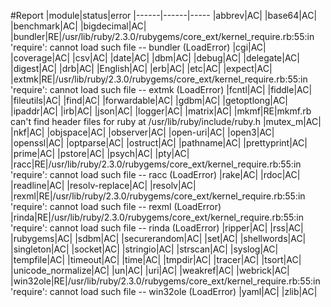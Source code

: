 #Report
|module|status|error
|------|------|-----
|abbrev|AC|
|base64|AC|
|benchmark|AC|
|bigdecimal|AC|
|bundler|RE|/usr/lib/ruby/2.3.0/rubygems/core_ext/kernel_require.rb:55:in 'require': cannot load such file -- bundler (LoadError)
|cgi|AC|
|coverage|AC|
|csv|AC|
|date|AC|
|dbm|AC|
|debug|AC|
|delegate|AC|
|digest|AC|
|drb|AC|
|English|AC|
|erb|AC|
|etc|AC|
|expect|AC|
|extmk|RE|/usr/lib/ruby/2.3.0/rubygems/core_ext/kernel_require.rb:55:in 'require': cannot load such file -- extmk (LoadError)
|fcntl|AC|
|fiddle|AC|
|fileutils|AC|
|find|AC|
|forwardable|AC|
|gdbm|AC|
|getoptlong|AC|
|ipaddr|AC|
|irb|AC|
|json|AC|
|logger|AC|
|matrix|AC|
|mkmf|RE|mkmf.rb can't find header files for ruby at /usr/lib/ruby/include/ruby.h
|mutex_m|AC|
|nkf|AC|
|objspace|AC|
|observer|AC|
|open-uri|AC|
|open3|AC|
|openssl|AC|
|optparse|AC|
|ostruct|AC|
|pathname|AC|
|prettyprint|AC|
|prime|AC|
|pstore|AC|
|psych|AC|
|pty|AC|
|racc|RE|/usr/lib/ruby/2.3.0/rubygems/core_ext/kernel_require.rb:55:in 'require': cannot load such file -- racc (LoadError)
|rake|AC|
|rdoc|AC|
|readline|AC|
|resolv-replace|AC|
|resolv|AC|
|rexml|RE|/usr/lib/ruby/2.3.0/rubygems/core_ext/kernel_require.rb:55:in 'require': cannot load such file -- rexml (LoadError)
|rinda|RE|/usr/lib/ruby/2.3.0/rubygems/core_ext/kernel_require.rb:55:in 'require': cannot load such file -- rinda (LoadError)
|ripper|AC|
|rss|AC|
|rubygems|AC|
|sdbm|AC|
|securerandom|AC|
|set|AC|
|shellwords|AC|
|singleton|AC|
|socket|AC|
|stringio|AC|
|strscan|AC|
|syslog|AC|
|tempfile|AC|
|timeout|AC|
|time|AC|
|tmpdir|AC|
|tracer|AC|
|tsort|AC|
|unicode_normalize|AC|
|un|AC|
|uri|AC|
|weakref|AC|
|webrick|AC|
|win32ole|RE|/usr/lib/ruby/2.3.0/rubygems/core_ext/kernel_require.rb:55:in 'require': cannot load such file -- win32ole (LoadError)
|yaml|AC|
|zlib|AC|
